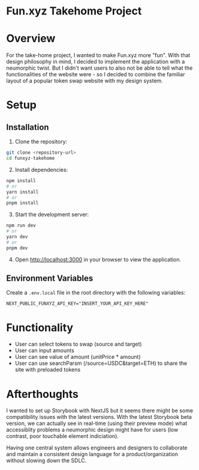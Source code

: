# Fun.xyz Takehome Project

# Overview

For the take-home project, I wanted to make Fun.xyz more "fun". With that design philosophy in mind, I decided to implement the application with a neumorphic twist. But I didn't want users to also not be able to tell what the functionalities of the website were - so I decided to combine the familiar layout of a popular token swap website with my design system.

# Setup

## Installation

1. Clone the repository:
```bash
git clone <repository-url>
cd funxyz-takehome
```

2. Install dependencies:
```bash
npm install
# or
yarn install
# or
pnpm install
```

3. Start the development server:
```bash
npm run dev
# or
yarn dev
# or
pnpm dev
```

4. Open [http://localhost:3000](http://localhost:3000) in your browser to view the application.

## Environment Variables

Create a `.env.local` file in the root directory with the following variables:

```env
NEXT_PUBLIC_FUNXYZ_API_KEY="INSERT_YOUR_API_KEY_HERE"
```

# Functionality

- User can select tokens to swap (source and target)
- User can input amounts
- User can see value of amount (unitPrice * amount)
- User can use searchParsm (/source=USDC&target=ETH) to share the site with preloaded tokens

# Afterthoughts

I wanted to set up Storybook with NextJS but it seems there might be some compatibility issues with the latest versions. With the latest Storybook beta version, we can actually see in real-time (using their preview mode) what accessiblity problems a neumorphic design might have for users (low contrast, poor touchable element indiciation).

Having one central system allows engineers and designers to collaborate and maintain a consistent design language for a product/organization without slowing down the SDLC.